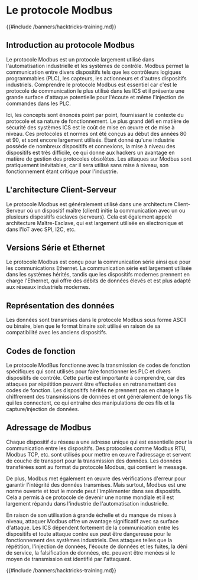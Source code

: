 # Le protocole Modbus

{{#include /banners/hacktricks-training.md}}

## Introduction au protocole Modbus

Le protocole Modbus est un protocole largement utilisé dans l'automatisation industrielle et les systèmes de contrôle. Modbus permet la communication entre divers dispositifs tels que les contrôleurs logiques programmables (PLC), les capteurs, les actionneurs et d'autres dispositifs industriels. Comprendre le protocole Modbus est essentiel car c'est le protocole de communication le plus utilisé dans les ICS et il présente une grande surface d'attaque potentielle pour l'écoute et même l'injection de commandes dans les PLC.

Ici, les concepts sont énoncés point par point, fournissant le contexte du protocole et sa nature de fonctionnement. Le plus grand défi en matière de sécurité des systèmes ICS est le coût de mise en œuvre et de mise à niveau. Ces protocoles et normes ont été conçus au début des années 80 et 90, et sont encore largement utilisés. Étant donné qu'une industrie possède de nombreux dispositifs et connexions, la mise à niveau des dispositifs est très difficile, ce qui donne aux hackers un avantage en matière de gestion des protocoles obsolètes. Les attaques sur Modbus sont pratiquement inévitables, car il sera utilisé sans mise à niveau, son fonctionnement étant critique pour l'industrie.

## L'architecture Client-Serveur

Le protocole Modbus est généralement utilisé dans une architecture Client-Serveur où un dispositif maître (client) initie la communication avec un ou plusieurs dispositifs esclaves (serveurs). Cela est également appelé architecture Maître-Esclave, qui est largement utilisée en électronique et dans l'IoT avec SPI, I2C, etc.

## Versions Série et Ethernet

Le protocole Modbus est conçu pour la communication série ainsi que pour les communications Ethernet. La communication série est largement utilisée dans les systèmes hérités, tandis que les dispositifs modernes prennent en charge l'Ethernet, qui offre des débits de données élevés et est plus adapté aux réseaux industriels modernes.

## Représentation des données

Les données sont transmises dans le protocole Modbus sous forme ASCII ou binaire, bien que le format binaire soit utilisé en raison de sa compatibilité avec les anciens dispositifs.

## Codes de fonction

Le protocole ModBus fonctionne avec la transmission de codes de fonction spécifiques qui sont utilisés pour faire fonctionner les PLC et divers dispositifs de contrôle. Cette partie est importante à comprendre, car des attaques par répétition peuvent être effectuées en retransmettant des codes de fonction. Les dispositifs hérités ne prennent pas en charge le chiffrement des transmissions de données et ont généralement de longs fils qui les connectent, ce qui entraîne des manipulations de ces fils et la capture/injection de données.

## Adressage de Modbus

Chaque dispositif du réseau a une adresse unique qui est essentielle pour la communication entre les dispositifs. Des protocoles comme Modbus RTU, Modbus TCP, etc. sont utilisés pour mettre en œuvre l'adressage et servent de couche de transport pour la transmission des données. Les données transférées sont au format du protocole Modbus, qui contient le message.

De plus, Modbus met également en œuvre des vérifications d'erreur pour garantir l'intégrité des données transmises. Mais surtout, Modbus est une norme ouverte et tout le monde peut l'implémenter dans ses dispositifs. Cela a permis à ce protocole de devenir une norme mondiale et il est largement répandu dans l'industrie de l'automatisation industrielle.

En raison de son utilisation à grande échelle et du manque de mises à niveau, attaquer Modbus offre un avantage significatif avec sa surface d'attaque. Les ICS dépendent fortement de la communication entre les dispositifs et toute attaque contre eux peut être dangereuse pour le fonctionnement des systèmes industriels. Des attaques telles que la répétition, l'injection de données, l'écoute de données et les fuites, la déni de service, la falsification de données, etc. peuvent être menées si le moyen de transmission est identifié par l'attaquant.

{{#include /banners/hacktricks-training.md}}
